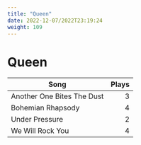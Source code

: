 ```yaml
---
title: "Queen"
date: 2022-12-07/2022T23:19:24
weight: 109
---
```


# Queen

 Song | Plays 
----- | -----:
Another One Bites The Dust | 3
Bohemian Rhapsody | 4
Under Pressure | 2
We Will Rock You | 4
